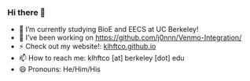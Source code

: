 ### Hi there 👋

<!--
**klhftco/klhftco** is a ✨ _special_ ✨ repository because its `README.md` (this file) appears on your GitHub profile.

https://www.webfx.com/tools/emoji-cheat-sheet/

Here are some ideas to get you started:

- 🔭 I’m currently working on ...
- 🌱 I’m currently learning ...
- 👯 I’m looking to collaborate on ...
- 🤔 I’m looking for help with ...
- 💬 Ask me about ...
- 📫 How to reach me: ...
- 😄 Pronouns: ...
- ⚡ Fun fact: ...
-->

- 🌱 I’m currently studying BioE and EECS at UC Berkeley!
- 🔭 I’ve been working on https://github.com/j0nnn/Venmo-Integration/
- ⚡ Check out my website!: [klhftco.github.io](https://klhftco.github.io)
- 📫 How to reach me: klhftco [at] berkeley [dot] edu
- 😄 Pronouns: He/Him/His
